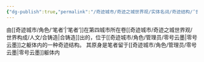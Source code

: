 ```yaml
---
{"dg-publish":true,"permalink":"/奇迹城市/奇迹之城世界观/实体名词/奇迹结构/’世界钻针‘/","dgPassFrontmatter":true}
---
```


由[[奇迹城市/角色/‘笔者’\|‘笔者’]]在第四城市所在卷[[奇迹城市/奇迹之城世界观/世界构成/人文/合铸造\|合铸造]]出的，位于[[奇迹城市/角色/管理员/零号云墨\|零号云墨]]之躯体内的一种奇迹结构。
其原身是笔者留于[[奇迹城市/角色/管理员/零号云墨\|零号云墨]]躯体内
